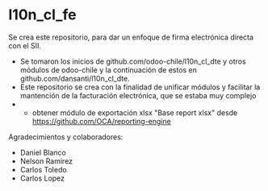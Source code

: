 # l10n_cl_fe

Se crea este repositorio, para dar un enfoque de firma electrónica directa con el SII.

 - Se tomaron los inicios de github.com/odoo-chile/l10n_cl_dte y otros módulos de odoo-chile y la continuación de estos en github.com/dansanti/l10n_cl_dte.
 - Este repositorio se crea con la finalidad de unificar módulos y facilitar la mantención de la facturación electrónica, que se estaba muy complejo
 - - obtener módulo de exportación xlsx "Base report xlsx" desde https://github.com/OCA/reporting-engine

 Agradecimientos y colaboradores:

 - Daniel Blanco
 - Nelson Ramirez
 - Carlos Toledo
 - Carlos Lopez
